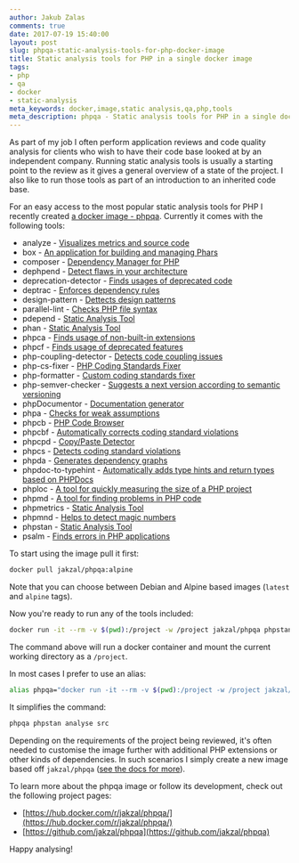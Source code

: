 ```yaml
---
author: Jakub Zalas
comments: true
date: 2017-07-19 15:40:00
layout: post
slug: phpqa-static-analysis-tools-for-php-docker-image
title: Static analysis tools for PHP in a single docker image
tags:
- php
- qa
- docker
- static-analysis
meta_keywords: docker,image,static analysis,qa,php,tools
meta_description: phpqa - Static analysis tools for PHP in a single docker image
---
```


As part of my job I often perform application reviews and code quality analysis for clients who wish to have their
code base looked at by an independent company. Running static analysis tools is usually a starting point to
the review as it gives a general overview of a state of the project.
I also like to run those tools as part of an introduction to an inherited code base.

For an easy access to the most popular static analysis tools for PHP I recently
created [a docker image - phpqa](https://hub.docker.com/r/jakzal/phpqa/).
Currently it comes with the following tools:

* analyze - [Visualizes metrics and source code](https://github.com/Qafoo/QualityAnalyzer)
* box - [An application for building and managing Phars](https://box-project.github.io/box2/)
* composer - [Dependency Manager for PHP](https://getcomposer.org/)
* dephpend - [Detect flaws in your architecture](https://dephpend.com/)
* deprecation-detector - [Finds usages of deprecated code](https://github.com/sensiolabs-de/deprecation-detector)
* deptrac - [Enforces dependency rules](https://github.com/sensiolabs-de/deptrac)
* design-pattern - [Dettects design patterns](https://github.com/Halleck45/DesignPatternDetector)
* parallel-lint - [Checks PHP file syntax](https://github.com/JakubOnderka/PHP-Parallel-Lint)
* pdepend - [Static Analysis Tool](https://pdepend.org/)
* phan - [Static Analysis Tool](https://github.com/etsy/phan)
* phpca - [Finds usage of non-built-in extensions](https://github.com/wapmorgan/PhpCodeAnalyzer)
* phpcf - [Finds usage of deprecated features](http://wapmorgan.github.io/PhpCodeFixer/)
* php-coupling-detector - [Detects code coupling issues](https://akeneo.github.io/php-coupling-detector/)
* php-cs-fixer - [PHP Coding Standards Fixer](http://cs.sensiolabs.org/)
* php-formatter - [Custom coding standards fixer](https://github.com/mmoreram/php-formatter)
* php-semver-checker - [Suggests a next version according to semantic versioning ](https://github.com/tomzx/php-semver-checker)
* phpDocumentor - [Documentation generator](https://www.phpdoc.org/)
* phpa - [Checks for weak assumptions](https://github.com/rskuipers/php-assumptions)
* phpcb - [PHP Code Browser](https://github.com/mayflower/PHP_CodeBrowser)
* phpcbf - [Automatically corrects coding standard violations](https://github.com/squizlabs/PHP_CodeSniffer)
* phpcpd - [Copy/Paste Detector](https://github.com/sebastianbergmann/phpcpd)
* phpcs - [Detects coding standard violations](https://github.com/squizlabs/PHP_CodeSniffer)
* phpda - [Generates dependency graphs](https://mamuz.github.io/PhpDependencyAnalysis/)
* phpdoc-to-typehint - [Automatically adds type hints and return types based on PHPDocs](https://github.com/dunglas/phpdoc-to-typehint)
* phploc - [A tool for quickly measuring the size of a PHP project](https://github.com/sebastianbergmann/phploc)
* phpmd - [A tool for finding problems in PHP code](https://phpmd.org/)
* phpmetrics - [Static Analysis Tool](http://www.phpmetrics.org/)
* phpmnd - [Helps to detect magic numbers](https://github.com/povils/phpmnd)
* phpstan - [Static Analysis Tool](https://github.com/phpstan/phpstan)
* psalm - [Finds errors in PHP applications](https://getpsalm.org/)

To start using the image pull it first:

```bash
docker pull jakzal/phpqa:alpine
```

Note that you can choose between Debian and Alpine based images (`latest` and `alpine` tags).

Now you're ready to run any of the tools included:

```bash
docker run -it --rm -v $(pwd):/project -w /project jakzal/phpqa phpstan analyse src
```

The command above will run a docker container and mount the current working directory as a `/project`.

In most cases I prefer to use an alias:

```bash
alias phpqa="docker run -it --rm -v $(pwd):/project -w /project jakzal/phpqa:alpine"
```

It simplifies the command:

```bash
phpqa phpstan analyse src
```

Depending on the requirements of the project being reviewed, it's often needed to customise the image further
with additional PHP extensions or other kinds of dependencies.
In such scenarios I simply create a new image based off `jakzal/phpqa`
([see the docs for more](https://github.com/jakzal/phpqa)).

To learn more about the phpqa image or follow its development, check out the following project pages:

* [https://hub.docker.com/r/jakzal/phpqa/](https://hub.docker.com/r/jakzal/phpqa/)
* [https://github.com/jakzal/phpqa](https://github.com/jakzal/phpqa)

Happy analysing!
